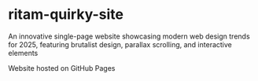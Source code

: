 # ritam-quirky-site
An innovative single-page website showcasing modern web design trends for 2025, featuring brutalist design, parallax scrolling, and interactive elements

Website hosted on GitHub Pages
